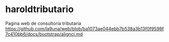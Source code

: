 # haroldtributario
Pagina web de consultoría tributaria
https://github.com/la9una/web/blob/ba1073ae044ebb7b538a3b13f0f9598f7c410bb6/docs/bootstrap/alignci.md
